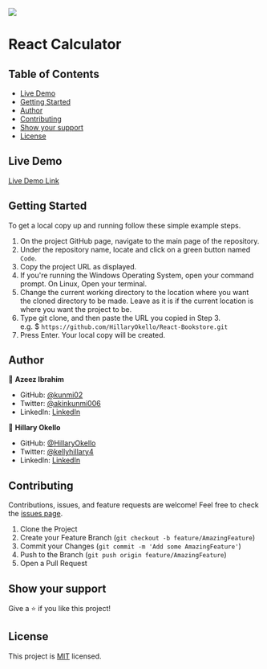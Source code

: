 ![](https://img.shields.io/badge/Microverse-blueviolet)

# React Calculator

## Table of Contents

* [Live Demo](#live-demo)
* [Getting Started](#getting-started)
* [Author](#author)
* [Contributing](#contributing)
* [Show your support](#show-your-support)
* [License](#license)

## Live Demo

[Live Demo Link](https://ah-bookstore.herokuapp.com/)

## Getting Started

To get a local copy up and running follow these simple example steps.

1. On the project GitHub page, navigate to the main page of the repository.
2. Under the repository name, locate and click on a green button named `Code`.
3. Copy the project URL as displayed.
4. If you're running the Windows Operating System, open your command prompt. On Linux, Open your terminal.
5. Change the current working directory to the location where you want the cloned directory to be made. Leave as it is if the current location is where you want the project to be.
6. Type git clone, and then paste the URL you copied in Step 3. <br>
e.g. $ `https://github.com/HillaryOkello/React-Bookstore.git`
7. Press Enter. Your local copy will be created.

## Author

👤 **Azeez Ibrahim**

* GitHub: [@kunmi02](https://github.com/kunmi02)
* Twitter: [@akinkunmi006](https://twitter.com/akinkunmi006)
* LinkedIn: [LinkedIn](https://www.linkedin.com/in/azeezakinkunmi/)

👤 **Hillary Okello**

* GitHub: [@HillaryOkello](https://github.com/HillaryOkello)
* Twitter: [@kellyhillary4](https://twitter.com/kellyhillary4)
* LinkedIn: [LinkedIn](https://www.linkedin.com/in/hillary-okello/)

## Contributing

Contributions, issues, and feature requests are welcome!
Feel free to check the [issues page](../../issues).

1. Clone the Project
2. Create your Feature Branch (`git checkout -b feature/AmazingFeature`)
3. Commit your Changes (`git commit -m 'Add some AmazingFeature'`)
4. Push to the Branch (`git push origin feature/AmazingFeature`)
5. Open a Pull Request

## Show your support

Give a ⭐️ if you like this project!

## License

This project is [MIT](./LICENSE) licensed.